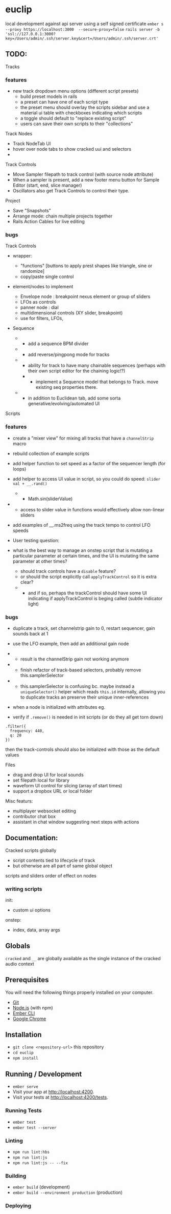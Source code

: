 # euclip

local development against api server using a self signed certificate
`ember s --proxy https://localhost:3000  --secure-proxy=false`
`rails server -b 'ssl://127.0.0.1:3000?key=/Users/admin/.ssh/server.key&cert=/Users/admin/.ssh/server.crt'`

## TODO:

Tracks 

### features
- new track dropdown menu options (different script presets)
  - build preset models in rails
  - a preset can have one of each script type
  - the preset menu should overlay the scripts sidebar and use a material ui table with checkboxes indicating which scripts
  - a toggle should default to "replace existing script"
  - users can save their own scripts to their "collections"


Track Nodes
  - Track NodeTab UI
  - hover over node tabs to show cracked uui and selectors
  - 

Track Controls
  - Move Sampler filepath to track control (with source node attribute)
  - When a sampler is present, add a new footer menu button for Sample Editor (start, end, slice manager)
  - Oscillators also get Track Controls to control their type. 


Project
  - Save "Snapshots"
  - Arrange mode: chain multiple projects together
  - Rails Action Cables for live editing

### bugs
Track Controls
- wrapper:
  - "functions" [buttons to apply prest shapes like triangle, sine or randomize]
  - copy/paste single control


- element/nodes to implement
  - Envelope node : breakpoint nexus element or group of sliders
  - LFOs as controls
  - panner node : dial
  - multidimensional controls (XY slider, breakpoint)
  - use for filters, LFOs, 

- Sequence
  - - add a sequence BPM divider
  - - add reverse/pingpong mode for tracks
  - - ability for track to have many chainable sequences (perhaps with their own script editor for the chaining logic!?)
    - - implement a Sequence model that belongs to Track. move existing seq properties there.
  - - in addition to Euclidean tab, add some sorta generative/evolving/automated UI

Scripts
  ### features
  -  create a  "mixer view" for mixing all tracks that have a `channelStrip` macro
  - rebuild collection of example scripts
  - add helper function to set speed as a factor of the sequencer length (for loops)
  - add helper to access UI value in script, so you could do speed: `slider val + __.rand()`
    - - Math.sin(sliderValue)
  - - access to slider value in functions would effectively allow non-linear sliders
  - add examples of __.ms2freq using the track tempo to control LFO speeds

 - User testing question:
  - what is the best way to manage an onstep script that is mutating a particular parameter at certain times,
    and the UI is mutating the same parameter at other times?
    - should track controls have a `disable` feature?
    - or should the script explicitly call `applyTrackControl` so it is extra clear?
    - - and if so, perhaps the trackControl should have some UI indicating if applyTrackControl is beging called (subtle indicator light)


  ### bugs
  - duplicate a track, set channelstrip gain to 0, restart sequencer, gain sounds back at 1

  - use the LFO example, then add an additional gain node
  - - result is the channelStrip gain not working anymore

  - - finish refactor of track-based selectors, probably remove this.samplerSelector
  - - this.samplerSelector is confusing bc. maybe instead a `uniqueSelector()` helper
      which reads `this.id` internally, allowing you to duplicate tracks an preserve their unique inner-references
  - when a node is initialized with attributes eg.
  - verify if `.remove()` is needed in init scripts (or do they all get torn down)
  ```
  .filter({
    frequency: 440,
    q: 20
  })
  ```
  then the track-controls should also be initialized with those as the default values



Files
  - drag and drop UI for local sounds
  - set filepath local for library 
  - waveform UI control for slicing (array of start times)
  - support a dropbox URL or local folder

Misc featurs:
  - multiplayer websocket editing
  - contributor chat box
  - assistant in chat window suggesting next steps with actions

## Documentation:

Cracked scripts globally
  - script contents tied to lifecycle of track 
  - but otherwise are all part of same global object

scripts and sliders order of effect on nodes



### writing scripts
init:
  - custom ui options

onstep:
  - index, data, array args



## Globals
`cracked` and `__` are globally available as the single instance of the cracked audio context

## Prerequisites

You will need the following things properly installed on your computer.

* [Git](https://git-scm.com/)
* [Node.js](https://nodejs.org/) (with npm)
* [Ember CLI](https://ember-cli.com/)
* [Google Chrome](https://google.com/chrome/)

## Installation

* `git clone <repository-url>` this repository
* `cd euclip`
* `npm install`

## Running / Development

* `ember serve`
* Visit your app at [http://localhost:4200](http://localhost:4200).
* Visit your tests at [http://localhost:4200/tests](http://localhost:4200/tests).

### Running Tests

* `ember test`
* `ember test --server`

### Linting

* `npm run lint:hbs`
* `npm run lint:js`
* `npm run lint:js -- --fix`

### Building

* `ember build` (development)
* `ember build --environment production` (production)

### Deploying
